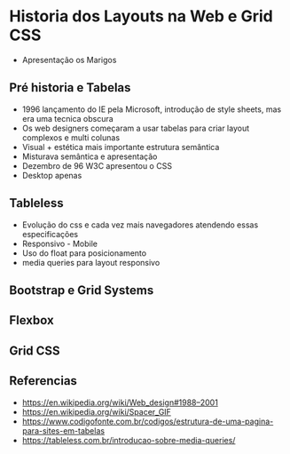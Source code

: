 # Historia dos Layouts na Web e Grid CSS

- Apresentação os Marigos

## Pré historia e Tabelas

- 1996 lançamento do IE pela Microsoft, introdução de style sheets, mas era uma tecnica obscura
- Os web designers começaram a usar tabelas para criar layout complexos e multi colunas
- Visual + estética mais importante estrutura semântica
- Misturava semântica e apresentação
- Dezembro de 96 W3C apresentou o CSS
- Desktop apenas

## Tableless

- Evolução do css e cada vez mais navegadores atendendo essas especificações
- Responsivo - Mobile
- Uso do float para posicionamento
- media queries para layout responsivo
  
## Bootstrap e Grid Systems

## Flexbox

## Grid CSS


## Referencias

- https://en.wikipedia.org/wiki/Web_design#1988–2001
- https://en.wikipedia.org/wiki/Spacer_GIF
- https://www.codigofonte.com.br/codigos/estrutura-de-uma-pagina-para-sites-em-tabelas
- https://tableless.com.br/introducao-sobre-media-queries/
